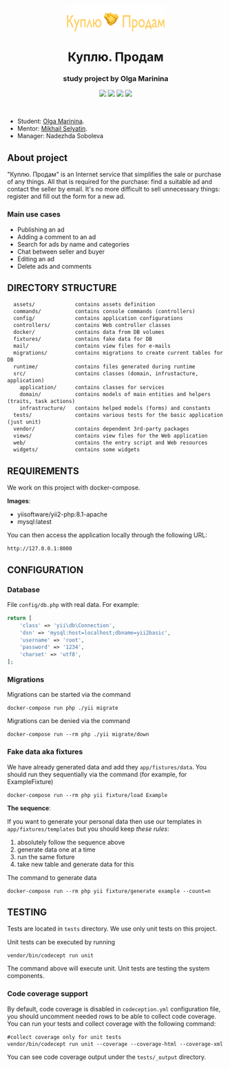<p align="center">
    <a href="https://github.com/htmlacademy-yii/2074903-task-force-4">
        <img src="web/img/logo.svg" width=227 height=60 alt="taskforce">
    </a>
    <h1 align="center">Куплю. Продам</h1>
    <h3 align="center">study project by Olga Marinina</h3>
</p>
<p align="center">
<img src="https://img.shields.io/badge/php-%5E8.1.0-blue">
<img src="https://img.shields.io/badge/mysql-latest-orange">
<img src="https://img.shields.io/badge/yii2-~2.0.45-green">
<img src="https://img.shields.io/badge/phpunit-~9.5.0-blue">

[//]: # (<img src="https://img.shields.io/badge/redis-5-red">)
</p>
<br>

* Student: [Olga Marinina](https://up.htmlacademy.ru/yii/4/user/2074903).
* Mentor: [Mikhail Selyatin](https://htmlacademy.ru/profile/id919955).
* Manager: Nadezhda Soboleva

About project
-------------------

"Куплю. Продам" is an Internet service that simplifies the sale or purchase of any things.
All that is required for the purchase: find a suitable ad and contact the seller by email.
It's no more difficult to sell unnecessary things: register and fill out the form for a new ad.

### Main use cases

* Publishing an ad
* Adding a comment to an ad
* Search for ads by name and categories
* Chat between seller and buyer
* Editing an ad
* Delete ads and comments



DIRECTORY STRUCTURE
-------------------

      assets/             contains assets definition
      commands/           contains console commands (controllers)
      config/             contains application configurations
      controllers/        contains Web controller classes
      docker/             contains data from DB volumes
      fixtures/           contains fake data for DB
      mail/               contains view files for e-mails
      migrations/         contains migrations to create current tables for DB
      runtime/            contains files generated during runtime
      src/                contains classes (domain, infrustacture, application)
        application/      contains classes for services
        domain/           contains models of main entities and helpers (traits, task actions)
        infrastructure/   contains helped models (forms) and constants
      tests/              contains various tests for the basic application (just unit)
      vendor/             contains dependent 3rd-party packages
      views/              contains view files for the Web application
      web/                contains the entry script and Web resources
      widgets/            contains some widgets



REQUIREMENTS
------------

We work on this project with docker-compose.

**Images**:
* yiisoftware/yii2-php:8.1-apache
* mysql:latest

You can then access the application locally through the following URL:

    http://127.0.0.1:8000



CONFIGURATION
-------------

### Database

File `config/db.php` with real data. For example:

```php
return [
    'class' => 'yii\db\Connection',
    'dsn' => 'mysql:host=localhost;dbname=yii2basic',
    'username' => 'root',
    'password' => '1234',
    'charset' => 'utf8',
];
```


### Migrations

Migrations can be started via the command

```
docker-compose run php ./yii migrate
```

Migrations can be denied via the command

```
docker-compose run --rm php ./yii migrate/down
```


### Fake data aka fixtures

We have already generated data and add they `app/fistures/data`.
You should run they sequentially via the command (for example, for ExampleFixture)

```
docker-compose run --rm php yii fixture/load Example
```

**The sequence**:

If you want to generate your personal data then use our templates in `app/fixtures/templates` but you should keep *these rules*:
1. absolutely follow the sequence above
2. generate data one at a time
3. run the same fixture
4. take new table and generate data for this

The command to generate data

```
docker-compose run --rm php yii fixture/generate example --count=n
```



TESTING
-------

Tests are located in `tests` directory. We use only unit tests on this project.

Unit tests can be executed by running

```
vendor/bin/codecept run unit
```

The command above will execute unit. Unit tests are testing the system components.


### Code coverage support

By default, code coverage is disabled in `codeception.yml` configuration file, you should uncomment needed rows to be able
to collect code coverage. You can run your tests and collect coverage with the following command:

```
#collect coverage only for unit tests
vendor/bin/codecept run unit --coverage --coverage-html --coverage-xml
```

You can see code coverage output under the `tests/_output` directory.

